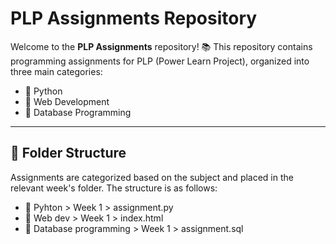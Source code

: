 # PLP Assignments Repository

Welcome to the **PLP Assignments** repository! 📚 This repository contains programming assignments for
PLP (Power Learn Project), organized into three main categories:

- 📂 Python
- 📂 Web Development
- 📂 Database Programming

---

## 📂 Folder Structure

Assignments are categorized based on the subject and placed in the relevant week's folder. The structure is as follows:

- 📂 Pyhton > Week 1 > assignment.py
- 📂 Web dev > Week 1 > index.html
- 📂 Database programming > Week 1 > assignment.sql

